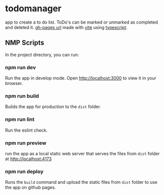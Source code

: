 # todomanager
app to create a to do list.
ToDo's can be marked or unmarked as completed and deleted it.
[gh-pages url](https://im-jonathan.github.io/todomanager/)
made with [vite](https://vitejs.dev/) using [typescript](https://www.typescriptlang.org/).

  
## NMP Scripts
In the project directory, you can run:

  
### npm run dev
Run the app in develop mode.
Open [http://localhost:3000](http://localhost:3000) to view it in your browser.

  
### npm run build
Builds the app for production to the `dist` folder.

  
### npm run lint
Run the eslint check.


### npm run preview
run the app as a local static web server that serves the files from `dist` folder at [http://localhost:4173](http://localhost:4173)

  
### npm run deploy
Runs the `build` command and upload the static files from `dist` folder to use the app on github pages.
